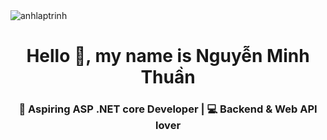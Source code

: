<img src="https://github.com/user-attachments/assets/53637e82-69cd-4d5d-80c1-b3c2da6bee5c"  alt="anhlaptrinh"/>

<h1 align="center">Hello 👋, my name is Nguyễn Minh Thuần</h1>
<h3 align="center">🎯 Aspiring ASP .NET core Developer | 💻 Backend & Web API lover</h3>

